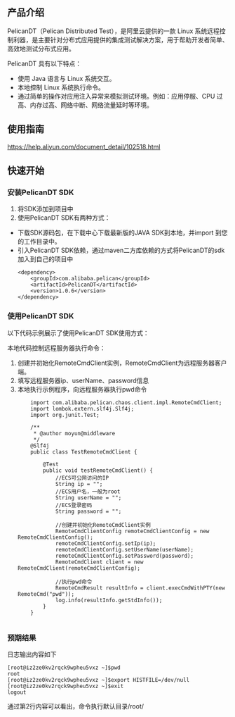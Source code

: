 ## 产品介绍
PelicanDT（Pelican Distributed Test），是阿里云提供的一款 Linux 系统远程控制利器，是主要针对分布式应用提供的集成测试解决方案，用于帮助开发者简单、高效地测试分布式应用。

PelicanDT 具有以下特点：

- 使用 Java 语言与 Linux 系统交互。
- 本地控制 Linux 系统执行命令。
- 通过简单的操作对应用注入异常来模拟测试环境。例如：应用停服、CPU 过高、内存过高、网络中断、网络流量延时等环境。
    
## 使用指南
https://help.aliyun.com/document_detail/102518.html

## 快速开始

### 安装PelicanDT SDK
1. 将SDK添加到项目中
2. 使用PelicanDT SDK有两种方式：
- 下载SDK源码包，在下载中心下载最新版的JAVA SDK到本地，并import 到您的工作目录中。
- 引入PelicanDT SDK依赖，通过maven二方库依赖的方式将PelicanDT的sdk加入到自己的项目中
    ``````
    <dependency>
        <groupId>com.alibaba.pelican</groupId>
        <artifactId>PelicanDT</artifactId>
        <version>1.0.6</version>
    </dependency>

### 使用PelicanDT SDK

以下代码示例展示了使用PelicanDT SDK使用方式：

本地代码控制远程服务器执行命令：
1. 创建并初始化RemoteCmdClient实例，RemoteCmdClient为远程服务器客户端。
2. 填写远程服务器ip、userName、password信息
3. 本地执行示例程序，向远程服务器执行pwd命令
    ``````
        import com.alibaba.pelican.chaos.client.impl.RemoteCmdClient;
        import lombok.extern.slf4j.Slf4j;
        import org.junit.Test;
          
        /**
         * @author moyun@middleware
         */
        @Slf4j
        public class TestRemoteCmdClient {
          
            @Test
            public void testRemoteCmdClient() {
                //ECS可公网访问的IP
                String ip = "";
                //ECS用户名，一般为root
                String userName = "";
                //ECS登录密码
                String password = "";
          
                //创建并初始化RemoteCmdClient实例
                RemoteCmdClientConfig remoteCmdClientConfig = new RemoteCmdClientConfig();
                remoteCmdClientConfig.setIp(ip);
                remoteCmdClientConfig.setUserName(userName);
                remoteCmdClientConfig.setPassword(password);
                RemoteCmdClient client = new RemoteCmdClient(remoteCmdClientConfig);
                
                //执行pwd命令
                RemoteCmdResult resultInfo = client.execCmdWithPTY(new RemoteCmd("pwd"));
                log.info(resultInfo.getStdInfo());
            }
        }


### 预期结果
日志输出内容如下
    
    [root@iz2ze0kv2rqck9wpheu5vxz ~]$pwd
    root
    [root@iz2ze0kv2rqck9wpheu5vxz ~]$export HISTFILE=/dev/null
    [root@iz2ze0kv2rqck9wpheu5vxz ~]$exit
    logout
    
通过第2行内容可以看出，命令执行默认目录/root/